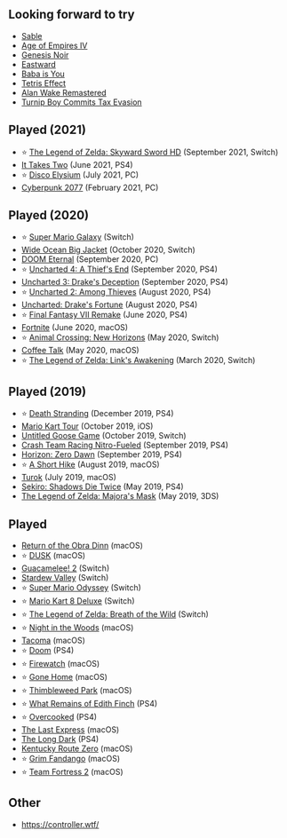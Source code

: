 ## Looking forward to try

- [Sable](https://en.wikipedia.org/wiki/Sable_(video_game))
- [Age of Empires IV](https://en.wikipedia.org/wiki/Age_of_Empires_IV)
- [Genesis Noir](https://en.wikipedia.org/wiki/Genesis_Noir)
- [Eastward](https://en.wikipedia.org/wiki/Eastward_(video_game))
- [Baba is You](https://en.wikipedia.org/wiki/Baba_Is_You)
- [Tetris Effect](https://en.wikipedia.org/wiki/Tetris_Effect)
- [Alan Wake Remastered](https://en.wikipedia.org/wiki/Alan_Wake#Alan_Wake_Remastered)
- [Turnip Boy Commits Tax Evasion](https://store.steampowered.com/app/1205450/Turnip_Boy_Commits_Tax_Evasion/)

## Played (2021)

- ⭐️ [The Legend of Zelda: Skyward Sword HD](https://en.wikipedia.org/wiki/The_Legend_of_Zelda:_Skyward_Sword_HD) (September 2021, Switch)
- [It Takes Two](https://en.wikipedia.org/wiki/It_Takes_Two_(video_game)) (June 2021, PS4)
- ⭐️ [Disco Elysium](https://en.wikipedia.org/wiki/Disco_Elysium) (July 2021, PC)
- [Cyberpunk 2077](https://en.wikipedia.org/wiki/Cyberpunk_2077) (February 2021, PC)

## Played (2020)

- ⭐️ [Super Mario Galaxy](https://supermario3dallstars.nintendo.com/super-mario-galaxy/) (Switch)
- [Wide Ocean Big Jacket](https://www.nintendo.com/games/detail/wide-ocean-big-jacket-switch/) (October 2020, Switch)
- [DOOM Eternal](https://en.wikipedia.org/wiki/Doom_Eternal) (September 2020, PC)
- ⭐️ [Uncharted 4: A Thief's End](https://en.wikipedia.org/wiki/Uncharted_4:_A_Thief%27s_End) (September 2020, PS4)
- [Uncharted 3: Drake's Deception](https://en.wikipedia.org/wiki/Uncharted_3:_Drake%27s_Deception) (September 2020, PS4)
- ⭐️ [Uncharted 2: Among Thieves](https://en.wikipedia.org/wiki/Uncharted_2:_Among_Thieves) (August 2020, PS4)
- [Uncharted: Drake's Fortune](https://en.wikipedia.org/wiki/Uncharted:_Drake%27s_Fortune) (August 2020, PS4)
- ⭐️ [Final Fantasy VII Remake](https://en.wikipedia.org/wiki/Final_Fantasy_VII_Remake) (June 2020, PS4)
- [Fortnite](https://en.wikipedia.org/wiki/Fortnite) (June 2020, macOS)
- ⭐️ [Animal Crossing: New Horizons](https://en.wikipedia.org/wiki/Animal_Crossing:_New_Horizons) (May 2020, Switch)
- [Coffee Talk](https://www.gog.com/game/coffee_talk) (May 2020, macOS)
- ⭐️ [The Legend of Zelda: Link's Awakening](https://en.wikipedia.org/wiki/The_Legend_of_Zelda:_Link%27s_Awakening_(2019_video_game)) (March 2020, Switch)

## Played (2019)

- ⭐️ [Death Stranding](https://en.wikipedia.org/wiki/Death_Stranding) (December 2019, PS4)
- [Mario Kart Tour](https://en.wikipedia.org/wiki/Mario_Kart_Tour) (October 2019, iOS)
- [Untitled Goose Game](https://en.wikipedia.org/wiki/Untitled_Goose_Game) (October 2019, Switch)
- [Crash Team Racing Nitro-Fueled](https://en.wikipedia.org/wiki/Crash_Team_Racing_Nitro-Fueled) (September 2019, PS4)
- [Horizon: Zero Dawn](https://en.wikipedia.org/wiki/Horizon_Zero_Dawn) (September 2019, PS4)
- ⭐️ [A Short Hike](http://ashorthike.com/) (August 2019, macOS)
- [Turok](https://www.gog.com/game/turok) (July 2019, macOS)
- [Sekiro: Shadows Die Twice](https://en.wikipedia.org/wiki/Sekiro:_Shadows_Die_Twice) (May 2019, PS4)
- [The Legend of Zelda: Majora's Mask](https://en.wikipedia.org/wiki/The_Legend_of_Zelda:_Majora%27s_Mask) (May 2019, 3DS)

## Played

- [Return of the Obra Dinn](https://en.wikipedia.org/wiki/Return_of_the_Obra_Dinn) (macOS)
- ⭐️ [DUSK](<https://en.wikipedia.org/wiki/Dusk_(video_game)>) (macOS)
- [Guacamelee! 2](https://en.wikipedia.org/wiki/Guacamelee!_2) (Switch)
- [Stardew Valley](https://en.wikipedia.org/wiki/Stardew_Valley) (Switch)
- ⭐️ [Super Mario Odyssey](https://en.wikipedia.org/wiki/Super_Mario_Odyssey) (Switch)
- ⭐️ [Mario Kart 8 Deluxe](https://www.nintendo.com/games/detail/mario-kart-8-deluxe-switch/) (Switch)
- ⭐️ [The Legend of Zelda: Breath of the Wild](https://en.wikipedia.org/wiki/The_Legend_of_Zelda:_Breath_of_the_Wild) (Switch)
- ⭐️ [Night in the Woods](https://en.wikipedia.org/wiki/Night_in_the_Woods) (macOS)
- [Tacoma](<https://en.wikipedia.org/wiki/Tacoma_(video_game)>) (macOS)
- ⭐️ [Doom](<https://en.wikipedia.org/wiki/Doom_(2016_video_game)>) (PS4)
- ️⭐️️️ ️️[Firewatch](https://en.wikipedia.org/wiki/Firewatch) (macOS)
- ⭐️ [Gone Home](https://en.wikipedia.org/wiki/Gone_Home) (macOS)
- ⭐️ [Thimbleweed Park](https://en.wikipedia.org/wiki/Thimbleweed_Park) (macOS)
- ⭐️ [What Remains of Edith Finch](https://en.wikipedia.org/wiki/What_Remains_of_Edith_Finch) (PS4)
- ⭐️ [Overcooked](https://en.wikipedia.org/wiki/Overcooked) (PS4)
- [The Last Express](https://en.wikipedia.org/wiki/The_Last_Express) (macOS)
- [The Long Dark](https://en.wikipedia.org/wiki/The_Long_Dark) (PS4)
- [Kentucky Route Zero](https://en.wikipedia.org/wiki/Kentucky_Route_Zero) (macOS)
- ⭐️ [Grim Fandango](https://en.wikipedia.org/wiki/Grim_Fandango) (macOS)
- ️⭐️ [Team Fortress 2](https://en.wikipedia.org/wiki/Team_Fortress_2) (macOS)

## Other

- https://controller.wtf/
